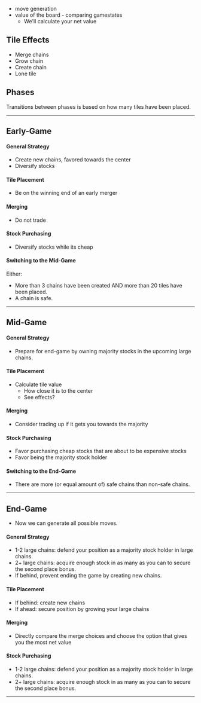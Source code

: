 - move generation
- value of the board - comparing gamestates
    - We'll calculate your net value

## Tile Effects

- Merge chains
- Grow chain
- Create chain
- Lone tile

## Phases

Transitions between phases is based on how many tiles have been placed.

----------------------------------------------------------------------------------------------------
Early-Game
----------------------------------------------------------------------------------------------------

#### General Strategy

- Create new chains, favored towards the center
- Diversify stocks

#### Tile Placement

- Be on the winning end of an early merger

#### Merging

- Do not trade

#### Stock Purchasing

- Diversify stocks while its cheap

#### Switching to the Mid-Game

Either:
- More than 3 chains have been created AND more than 20 tiles have been placed.
- A chain is safe.

----------------------------------------------------------------------------------------------------
Mid-Game
----------------------------------------------------------------------------------------------------

#### General Strategy

- Prepare for end-game by owning majority stocks in the upcoming large chains.

#### Tile Placement

- Calculate tile value
  - How close it is to the center
  - See effects?

#### Merging

- Consider trading up if it gets you towards the majority

#### Stock Purchasing

- Favor purchasing cheap stocks that are about to be expensive stocks
- Favor being the majority stock holder

#### Switching to the End-Game

- There are more (or equal amount of) safe chains than non-safe chains.

----------------------------------------------------------------------------------------------------
End-Game
----------------------------------------------------------------------------------------------------

- Now we can generate all possible moves.

#### General Strategy

- 1-2 large chains: defend your position as a majority stock holder in large chains.
- 2+ large chains: acquire enough stock in as many as you can to secure the second place bonus.
- If behind, prevent ending the game by creating new chains.

#### Tile Placement

- If behind: create new chains
- If ahead: secure position by growing your large chains

#### Merging

- Directly compare the merge choices and choose the option that gives you the most net value

#### Stock Purchasing

- 1-2 large chains: defend your position as a majority stock holder in large chains.
- 2+ large chains: acquire enough stock in as many as you can to secure the second place bonus.

----------------------------------------------------------------------------------------------------
